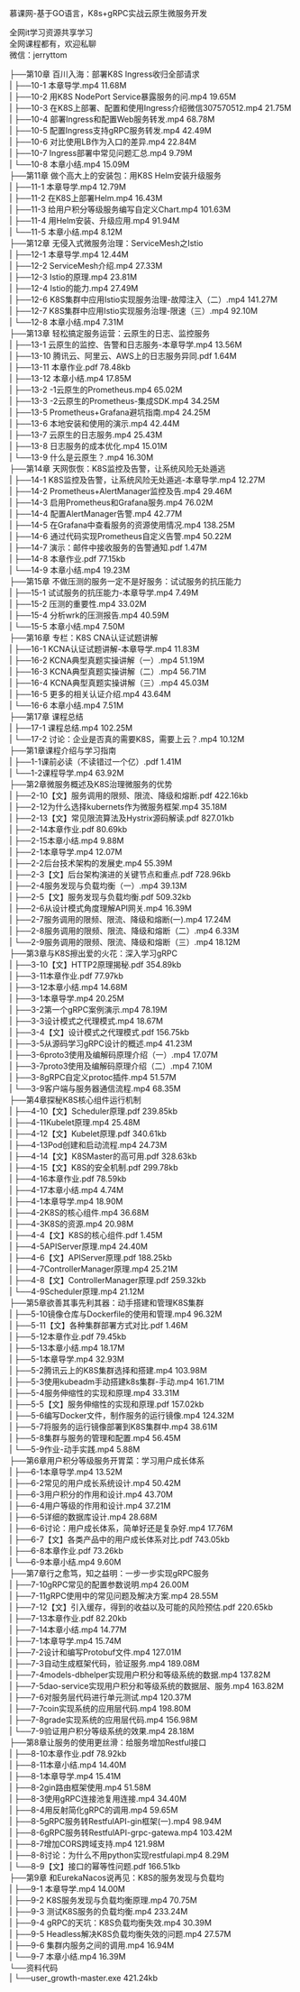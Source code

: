 慕课网-基于GO语言，K8s+gRPC实战云原生微服务开发

全网it学习资源共享学习<br>全网课程都有，欢迎私聊<br>微信：jerryttom<br>

├──第10章 百川入海：部署K8S Ingress收归全部请求<br> | ├──10-1 本章导学.mp4 11.68M<br> | ├──10-2 用K8S NodePort Service暴露服务的问.mp4 19.65M<br> | ├──10-3 在K8S上部署、配置和使用Ingress介绍微信307570512.mp4 21.75M<br> | ├──10-4 部署Ingress和配置Web服务转发.mp4 68.78M<br> | ├──10-5 配置Ingress支持gRPC服务转发.mp4 42.49M<br> | ├──10-6 对比使用LB作为入口的差异.mp4 22.84M<br> | ├──10-7 Ingress部署中常见问题汇总.mp4 9.79M<br> | └──10-8 本章小结.mp4 15.09M<br> ├──第11章 做个高大上的安装包：用K8S Helm安装升级服务<br> | ├──11-1 本章导学.mp4 12.79M<br> | ├──11-2 在K8S上部署Helm.mp4 16.43M<br> | ├──11-3 给用户积分等级服务编写自定义Chart.mp4 101.63M<br> | ├──11-4 用Helm安装、升级应用.mp4 91.94M<br> | └──11-5 本章小结.mp4 8.12M<br> ├──第12章 无侵入式微服务治理：ServiceMesh之Istio<br> | ├──12-1 本章导学.mp4 12.44M<br> | ├──12-2 ServiceMesh介绍.mp4 27.33M<br> | ├──12-3 Istio的原理.mp4 23.81M<br> | ├──12-4 Istio的能力.mp4 27.49M<br> | ├──12-6 K8S集群中应用Istio实现服务治理-故障注入（二）.mp4 141.27M<br> | ├──12-7 K8S集群中应用Istio实现服务治理-限速（三）.mp4 92.10M<br> | └──12-8 本章小结.mp4 7.31M<br> ├──第13章 轻松搞定服务运营：云原生的日志、监控服务<br> | ├──13-1 云原生的监控、告警和日志服务-本章导学.mp4 13.56M<br> | ├──13-10 腾讯云、阿里云、AWS上的日志服务异同.pdf 1.64M<br> | ├──13-11 本章作业.pdf 78.48kb<br> | ├──13-12 本章小结.mp4 17.85M<br> | ├──13-2 -1云原生的Prometheus.mp4 65.02M<br> | ├──13-3 -2云原生的Prometheus-集成SDK.mp4 34.25M<br> | ├──13-5 Prometheus+Grafana避坑指南.mp4 24.25M<br> | ├──13-6 本地安装和使用的演示.mp4 42.44M<br> | ├──13-7 云原生的日志服务.mp4 25.43M<br> | ├──13-8 日志服务的成本优化.mp4 15.01M<br> | └──13-9 什么是云原生？.mp4 16.30M<br> ├──第14章 天网恢恢：K8S监控及告警，让系统风险无处遁逃<br> | ├──14-1 K8S监控及告警，让系统风险无处遁逃-本章导学.mp4 12.27M<br> | ├──14-2 Prometheus+AlertManager监控及告.mp4 29.46M<br> | ├──14-3 启用Prometheus和Grafana服务.mp4 76.02M<br> | ├──14-4 配置AlertManager告警.mp4 42.77M<br> | ├──14-5 在Grafana中查看服务的资源使用情况.mp4 138.25M<br> | ├──14-6 通过代码实现Prometheus自定义告警.mp4 50.22M<br> | ├──14-7 演示：邮件中接收服务的告警通知.pdf 1.47M<br> | ├──14-8 本章作业.pdf 77.15kb<br> | └──14-9 本章小结.mp4 19.23M<br> ├──第15章 不做压测的服务一定不是好服务：试试服务的抗压能力<br> | ├──15-1 试试服务的抗压能力-本章导学.mp4 7.49M<br> | ├──15-2 压测的重要性.mp4 33.02M<br> | ├──15-4 分析wrk的压测报告.mp4 40.59M<br> | └──15-5 本章小结.mp4 7.50M<br> ├──第16章 专栏：K8S CNA认证试题讲解<br> | ├──16-1 KCNA认证试题讲解-本章导学.mp4 11.83M<br> | ├──16-2 KCNA典型真题实操讲解（一）.mp4 51.19M<br> | ├──16-3 KCNA典型真题实操讲解（二）.mp4 56.71M<br> | ├──16-4 KCNA典型真题实操讲解（三）.mp4 45.03M<br> | ├──16-5 更多的相关认证介绍.mp4 43.64M<br> | └──16-6 本章小结.mp4 7.51M<br> ├──第17章 课程总结<br> | ├──17-1 课程总结.mp4 102.25M<br> | └──17-2 讨论：企业是否真的需要K8S，需要上云？.mp4 10.12M<br> ├──第1章课程介绍与学习指南<br> | ├──1-1课前必读（不读错过一个亿）.pdf 1.41M<br> | └──1-2课程导学.mp4 63.92M<br> ├──第2章微服务概述及K8S治理微服务的优势<br> | ├──2-10【文】服务调用的限频、限流、降级和熔断.pdf 422.16kb<br> | ├──2-12为什么选择kubernets作为微服务框架.mp4 35.18M<br> | ├──2-13【文】常见限流算法及Hystrix源码解读.pdf 827.01kb<br> | ├──2-14本章作业.pdf 80.69kb<br> | ├──2-15本章小结.mp4 9.88M<br> | ├──2-1本章导学.mp4 12.07M<br> | ├──2-2后台技术架构的发展史.mp4 55.39M<br> | ├──2-3【文】后台架构演进的关键节点和重点.pdf 728.96kb<br> | ├──2-4服务发现与负载均衡（一）.mp4 39.13M<br> | ├──2-5【文】服务发现与负载均衡.pdf 509.32kb<br> | ├──2-6从设计模式角度理解API网关.mp4 16.39M<br> | ├──2-7服务调用的限频、限流、降级和熔断(一).mp4 17.24M<br> | ├──2-8服务调用的限频、限流、降级和熔断（二）.mp4 6.33M<br> | └──2-9服务调用的限频、限流、降级和熔断（三）.mp4 18.12M<br> ├──第3章与K8S擦出爱的火花：深入学习gRPC<br> | ├──3-10【文】HTTP2原理揭秘.pdf 354.89kb<br> | ├──3-11本章作业.pdf 77.97kb<br> | ├──3-12本章小结.mp4 14.68M<br> | ├──3-1本章导学.mp4 20.25M<br> | ├──3-2第一个gRPC案例演示.mp4 78.19M<br> | ├──3-3设计模式之代理模式.mp4 18.67M<br> | ├──3-4【文】设计模式之代理模式.pdf 156.75kb<br> | ├──3-5从源码学习gRPC设计的概述.mp4 41.23M<br> | ├──3-6proto3使用及编解码原理介绍（一）.mp4 17.07M<br> | ├──3-7proto3使用及编解码原理介绍（二）.mp4 7.10M<br> | ├──3-8gRPC自定义protoc插件.mp4 51.57M<br> | └──3-9客户端与服务器通信流程.mp4 68.35M<br> ├──第4章探秘K8S核心组件运行机制<br> | ├──4-10【文】Scheduler原理.pdf 239.85kb<br> | ├──4-11Kubelet原理.mp4 25.48M<br> | ├──4-12【文】Kubelet原理.pdf 340.61kb<br> | ├──4-13Pod创建和启动流程.mp4 24.73M<br> | ├──4-14【文】K8SMaster的高可用.pdf 328.63kb<br> | ├──4-15【文】K8S的安全机制.pdf 299.78kb<br> | ├──4-16本章作业.pdf 78.59kb<br> | ├──4-17本章小结.mp4 4.74M<br> | ├──4-1本章导学.mp4 18.90M<br> | ├──4-2K8S的核心组件.mp4 36.68M<br> | ├──4-3K8S的资源.mp4 20.98M<br> | ├──4-4【文】K8S的核心组件.pdf 1.45M<br> | ├──4-5APIServer原理.mp4 24.40M<br> | ├──4-6【文】APIServer原理.pdf 188.25kb<br> | ├──4-7ControllerManager原理.mp4 25.21M<br> | ├──4-8【文】ControllerManager原理.pdf 259.32kb<br> | └──4-9Scheduler原理.mp4 21.12M<br> ├──第5章欲善其事先利其器：动手搭建和管理K8S集群<br> | ├──5-10镜像仓库与Dockerfile的使用和管理.mp4 96.32M<br> | ├──5-11【文】各种集群部署方式对比.pdf 1.46M<br> | ├──5-12本章作业.pdf 79.45kb<br> | ├──5-13本章小结.mp4 18.17M<br> | ├──5-1本章导学.mp4 32.93M<br> | ├──5-2腾讯云上的K8S集群选择和搭建.mp4 103.98M<br> | ├──5-3使用kubeadm手动搭建k8s集群-手动.mp4 161.71M<br> | ├──5-4服务伸缩性的实现和原理.mp4 33.31M<br> | ├──5-5【文】服务伸缩性的实现和原理.pdf 157.02kb<br> | ├──5-6编写Docker文件，制作服务的运行镜像.mp4 124.32M<br> | ├──5-7将服务的运行镜像部署到K8S集群中.mp4 38.61M<br> | ├──5-8集群与服务的管理和配置.mp4 56.45M<br> | └──5-9作业-动手实践.mp4 5.88M<br> ├──第6章用户积分等级服务开胃菜：学习用户成长体系<br> | ├──6-1本章导学.mp4 13.52M<br> | ├──6-2常见的用户成长系统设计.mp4 50.42M<br> | ├──6-3用户积分的作用和设计.mp4 43.70M<br> | ├──6-4用户等级的作用和设计.mp4 37.21M<br> | ├──6-5详细的数据库设计.mp4 28.68M<br> | ├──6-6讨论：用户成长体系，简单好还是复杂好.mp4 17.76M<br> | ├──6-7【文】各类产品中的用户成长体系对比.pdf 743.05kb<br> | ├──6-8本章作业.pdf 73.26kb<br> | └──6-9本章小结.mp4 9.60M<br> ├──第7章行之愈笃，知之益明：一步一步实现gRPC服务<br> | ├──7-10gRPC常见的配置参数说明.mp4 26.00M<br> | ├──7-11gRPC使用中的常见问题及解决方案.mp4 28.55M<br> | ├──7-12【文】引入缓存，得到的收益以及可能的风险预估.pdf 220.65kb<br> | ├──7-13本章作业.pdf 82.20kb<br> | ├──7-14本章小结.mp4 14.77M<br> | ├──7-1本章导学.mp4 15.74M<br> | ├──7-2设计和编写Protobuf文件.mp4 127.01M<br> | ├──7-3自动生成框架代码，验证服务.mp4 189.08M<br> | ├──7-4models-dbhelper实现用户积分和等级系统的数据.mp4 137.82M<br> | ├──7-5dao-service实现用户积分和等级系统的数据层、服务.mp4 163.82M<br> | ├──7-6对服务层代码进行单元测试.mp4 120.37M<br> | ├──7-7coin实现系统的应用层代码.mp4 198.80M<br> | ├──7-8grade实现系统的应用层代码.mp4 156.98M<br> | └──7-9验证用户积分等级系统的效果.mp4 28.18M<br> ├──第8章让服务的使用更丝滑：给服务增加Restful接口<br> | ├──8-10本章作业.pdf 78.92kb<br> | ├──8-11本章小结.mp4 14.40M<br> | ├──8-1本章导学.mp4 15.41M<br> | ├──8-2gin路由框架使用.mp4 51.58M<br> | ├──8-3使用gRPC连接池复用连接.mp4 34.40M<br> | ├──8-4用反射简化gRPC的调用.mp4 59.65M<br> | ├──8-5gRPC服务转RestfulAPI-gin框架(一).mp4 98.94M<br> | ├──8-6gRPC服务转RestfulAPI-grpc-gatewa.mp4 103.42M<br> | ├──8-7增加CORS跨域支持.mp4 121.98M<br> | ├──8-8讨论：为什么不用python实现restfulapi.mp4 8.29M<br> | └──8-9【文】接口的幂等性问题.pdf 166.51kb<br> ├──第9章 和EurekaNacos说再见：K8S的服务发现与负载均<br> | ├──9-1 本章导学.mp4 14.00M<br> | ├──9-2 K8S服务发现与负载均衡原理.mp4 70.75M<br> | ├──9-3 测试K8S服务的负载均衡.mp4 233.24M<br> | ├──9-4 gRPC的天坑：K8S负载均衡失效.mp4 30.39M<br> | ├──9-5 Headless解决K8S负载均衡失效的问题.mp4 27.57M<br> | ├──9-6 集群内服务之间的调用.mp4 16.94M<br> | └──9-7 本章小结.mp4 16.39M<br> └──资料代码<br> | └──user_growth-master.exe 421.24kb